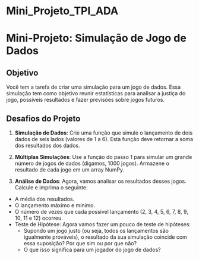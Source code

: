 # Mini_Projeto_TPI_ADA


# Mini-Projeto: Simulação de Jogo de Dados

## Objetivo

Você tem a tarefa de criar uma simulação para um jogo de dados. Essa simulação tem como objetivo reunir estatísticas para analisar a justiça do jogo, possíveis resultados e fazer previsões sobre jogos futuros.

## Desafios do Projeto

1. **Simulação de Dados**: Crie uma função que simule o lançamento de dois dados de seis lados (valores de 1 a 6). Esta função deve retornar a soma dos resultados dos dados.

2. **Múltiplas Simulações**: Use a função do passo 1 para simular um grande número de jogos de dados (digamos, 1000 jogos). Armazene o resultado de cada jogo em um array NumPy.

3. **Análise de Dados**: Agora, vamos analisar os resultados desses jogos. Calcule e imprima o seguinte:
- A média dos resultados.
- O lançamento máximo e mínimo.
- O número de vezes que cada possível lançamento (2, 3, 4, 5, 6, 7, 8, 9, 10, 11 e 12) ocorreu.
- Teste de Hipótese: Agora vamos fazer um pouco de teste de hipóteses:
  - Supondo um jogo justo (ou seja, todos os lançamentos são igualmente prováveis), o resultado da sua simulação coincide com essa suposição? Por que sim ou por que não?
  - O que isso significa para um jogador do jogo de dados?
